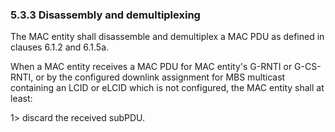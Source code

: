 ### 5.3.3 Disassembly and demultiplexing

The MAC entity shall disassemble and demultiplex a MAC PDU as defined in
clauses 6.1.2 and 6.1.5a.

When a MAC entity receives a MAC PDU for MAC entity\'s G-RNTI or
G-CS-RNTI, or by the configured downlink assignment for MBS multicast
containing an LCID or eLCID which is not configured, the MAC entity
shall at least:

1\> discard the received subPDU.
